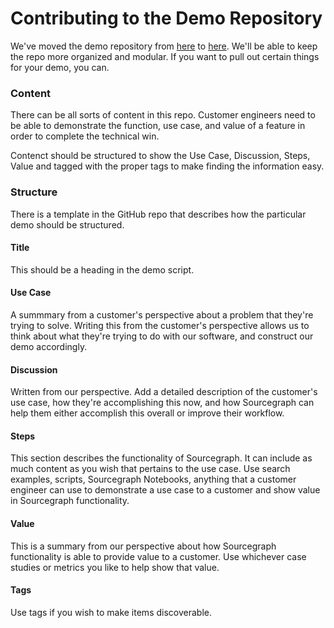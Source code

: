 # Contributing to the Demo Repository

We've moved the demo repository from [here](linkToDemoRepoGoogleDoc) to [here](linkToGitHubRepo). We'll be able to keep the repo more organized and modular. If you want to pull out certain things for your demo, you can. 

### Content
There can be all sorts of content in this repo. Customer engineers need to be able to demonstrate the function, use case, and value of a feature in order to complete the technical win. 

Contenct should be structured to show the Use Case, Discussion, Steps, Value and tagged with the proper tags to make finding the information easy. 


### Structure
There is a template in the GitHub repo that describes how the particular demo should be structured. 

#### Title 
This should be a heading in the demo script. 

#### Use Case 
A summmary from a customer's perspective about a problem that they're trying to solve. Writing this from the customer's perspective allows us to think about what they're trying to do with our software, and construct our demo accordingly. 

#### Discussion
Written from our perspective. Add a detailed description of the customer's use case, how they're accomplishing this now, and how Sourcegraph can help them either accomplish this overall or improve their workflow.

#### Steps
This section describes the functionality of Sourcegraph. It can include as much content as you wish that pertains to the use case. Use search examples, scripts, Sourcegraph Notebooks, anything that a customer engineer can use to demonstrate a use case to a customer and show value in Sourcegraph functionality. 

#### Value
This is a summary from our perspective about how Sourcegraph functionality is able to provide value to a customer. Use whichever case studies or metrics you like to help show that value. 

#### Tags
Use tags if you wish to make items discoverable. 